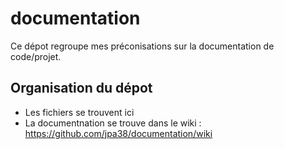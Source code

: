 # documentation


Ce dépot regroupe mes préconisations sur la documentation de code/projet.

## Organisation du dépot

- Les fichiers se trouvent ici
- La documentnation se trouve dans le wiki : https://github.com/jpa38/documentation/wiki
